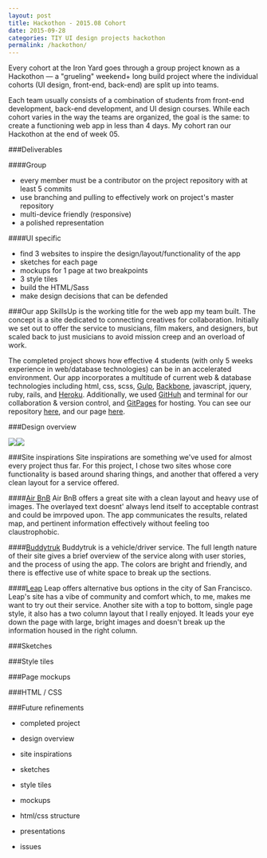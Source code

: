 ```yaml
---
layout: post
title: Hackothon - 2015.08 Cohort
date: 2015-09-28
categories: TIY UI design projects hackothon
permalink: /hackothon/
---
```


Every cohort at the Iron Yard goes through a group project known as a Hackothon — a "grueling" weekend+ long build project where the individual cohorts (UI design, front-end, back-end) are split up into teams. 

Each team usually consists of a combination of students from front-end development, back-end development, and UI design courses. While each cohort varies in the way the teams are organized, the goal is the same: to create a functioning web app in less than 4 days. My cohort ran our Hackothon at the end of week 05.

###Deliverables

####Group
- every member must be a contributor on the project repository with at least 5 commits
- use branching and pulling to effectively work on project's master repository
- multi-device friendly (responsive)
- a polished representation

####UI specific
- find 3 websites to inspire the design/layout/functionality of the app
- sketches for each page
- mockups for 1 page at two breakpoints
- 3 style tiles
- build the HTML/Sass
- make design decisions that can be defended

###Our app
SkillsUp is the working title for the web app my team built. The concept is a site dedicated to connecting creatives for collaboration. Initially we set out to offer the service to musicians, film makers, and designers, but scaled back to just musicians to avoid mission creep and an overload of work.

The completed project shows how effective 4 students (with only 5 weeks experience in web/database technologies) can be in an accelerated environment. Our app incorporates a multitude of current web & database technologies including html, css, scss, [Gulp](http://gulpjs.com/), [Backbone](http://backbonejs.org/), javascript, jquery, ruby, rails, and [Heroku](https://www.heroku.com/). Additionally, we used [GitHuh](https://github.com/) and terminal for our collaboration & version control, and [GitPages](https://pages.github.com/) for hosting. You can see our repository [here](https://github.com/bobmccarthy/stop-drop-and-collaborate), and our page [here](http://bobmccarthy.github.io/).

###Design overview

<img id="test" src="{{ post.url | prepend: site.baseurl }}/images/skillsup_home_fs.png"><img src="{{ post.url | prepend: site.baseurl }}/images/skillsup_login_fs.png">

###Site inspirations
Site inspirations are something we've used for almost every project thus far. For this project, I chose two sites whose core functionality is based around sharing things, and another that offered a very clean layout for a service offered. 

####[Air BnB](https://www.airbnb.com/)
Air BnB offers a great site with a clean layout and heavy use of images. The overlayed text doesnt' always lend itself to acceptable contrast and could be imrpoved upon. The app communicates the results, related map, and pertinent information effectively without feeling too claustrophobic.

####[Buddytruk](https://www.buddytruk.com/)
Buddytruk is a vehicle/driver service. The full length nature of their site gives a brief overview of the service along with user stories, and the process of using the app. The colors are bright and friendly, and there is effective use of white space to break up the sections.

####[Leap](http://leaptransit.com/)
Leap offers alternative bus options in the city of San Francisco. Leap's site has a vibe of community and comfort which, to me, makes me want to try out their service. Another site with a top to bottom, single page style, it also has a two column layout that I really enjoyed. It leads your eye down the page with large, bright images and doesn't break up the information housed in the right column.

###Sketches

###Style tiles

###Page mockups

###HTML / CSS

###Future refinements

- completed project
- design overview
- site inspirations
- sketches
- style tiles
- mockups
- html/css structure
- presentations

- issues